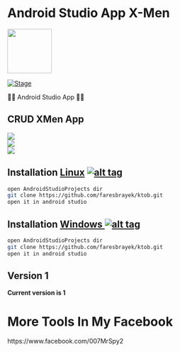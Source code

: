 <h1>Android Studio App X-Men</h1>
<img src="https://upload.wikimedia.org/wikipedia/commons/thumb/9/95/Android_Studio_Icon_3.6.svg/512px-Android_Studio_Icon_3.6.svg.png" data-canonical-src="https://upload.wikimedia.org/wikipedia/commons/thumb/c/cf/Angular_full_color_logo.svg/1200px-Angular_full_color_logo.svg.png" width="100" height="100" >

<p><a href="https://github.com/faresbrayek/X-men"></a>
<a href="https://github.com/faresbrayek/X-men"><img src="https://img.shields.io/badge/Release-Stable-orange.svg" alt="Stage" data-canonical-src="https://img.shields.io/badge/Release-Stable-orange.svg" style="max-width:100%;"></a>
<p> 🐱‍💻 Android Studio App  🐱‍💻  </p>

<h2>CRUD XMen App </h2>
<div class="row">
  <div class="column">
<img src="https://i.ibb.co/1bmWkc8/image.png" data-canonical-src="https://i.ibb.co/1bmWkc8/image.png" style="max-width:100%;">
     </div>
  <div class="column">

<img src="https://i.ibb.co/fdQHxZf/image.png" data-canonical-src="https://i.ibb.co/fdQHxZf/image.png" style="max-width:100%;">
     </div>
  <div class="column">

<img src="https://i.ibb.co/0jsP1rQ/image.png" data-canonical-src="https://i.ibb.co/0jsP1rQ/image.png" style="max-width:100%;">
  </div>
</div>



## Installation [Linux](https://wikipedia.org/wiki/Linux) [![alt tag](http://icons.iconarchive.com/icons/dakirby309/simply-styled/32/OS-Linux-icon.png)](https://fr.wikipedia.org/wiki/Linux)

```bash
open AndroidStudioProjects dir
git clone https://github.com/faresbrayek/ktob.git
open it in android studio
```

## Installation [Windows ](https://wikipedia.org/wiki/Microsoft_Windows)[![alt tag](http://icons.iconarchive.com/icons/tatice/cristal-intense/32/Windows-icon.png)](https://fr.wikipedia.org/wiki/Microsoft_Windows)
```bash
open AndroidStudioProjects dir
git clone https://github.com/faresbrayek/ktob.git
open it in android studio
```
<h2>Version 1</h2>
<strong>Current version is 1</strong>
 <h1>More Tools In My Facebook</h1>
https://www.facebook.com/007MrSpy2
